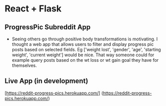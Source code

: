 # React + Flask

## ProgressPic Subreddit App

- Seeing others go through positive body transformations is motivating. I thought a web app that allows users to filter and display progress pic posts based on selected fields. Eg ['weight lost', 'gender', 'age', 'starting weight', 'current weight'] would be nice. That way someone could for example query posts based on the wt loss or wt gain goal they have for themselves.

## Live App (in development)

[https://reddit-progress-pics.herokuapp.com/] (https://reddit-progress-pics.herokuapp.com/)
